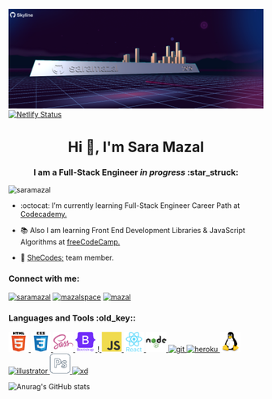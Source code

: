  ![saramazal Banner](/skyline20202.png)
  [![Netlify Status](https://api.netlify.com/api/v1/badges/ffbe8c2e-6033-47fb-acce-a33c4f5e0c3b/deploy-status)](https://app.netlify.com/sites/sara-mazal-portfolio/deploys)
<h1 align="center">Hi 👋, I'm Sara Mazal</h1>
<h3 align="center">I am a Full-Stack Engineer <i>in progress</i> :star_struck:</h3>
  
<p align="left"> <img src="https://komarev.com/ghpvc/?username=saramazal&label=Profile%20views&color=0e75b6&style=flat" alt="saramazal" /> </p>

- :octocat: I’m currently learning Full-Stack Engineer Career Path at  <a href='https://www.codecademy.com/profiles/saramazal' target='_blank'>Codecademy.</a>

- :books: Also I am learning Front End Development Libraries & JavaScript Algorithms at  <a href='https://www.freecodecamp.org/mazal' target='_blank'>freeCodeCamp.</a>
- :dna: <a href='https://she-codes.org/'> SheCodes;</a> team member.

<h3 align="left">Connect with me:</h3>
<p align="left">

<a href="https://codepen.io/saramazal" target="blank"><img align="center" src="https://cdn.jsdelivr.net/npm/simple-icons@3.0.1/icons/codepen.svg" alt="saramazal" height="30" width="40" /></a>
<a href="https://twitter.com/mazalspace" target="blank"><img align="center" src="https://cdn.jsdelivr.net/npm/simple-icons@3.0.1/icons/twitter.svg" alt="mazalspace" height="30" width="40" /></a>
<a href="https://www.facebook.com/mazal.morozov" target="blank"><img align="center" src="https://cdn.jsdelivr.net/npm/simple-icons@3.0.1/icons/facebook.svg" alt="mazal" height="30" width="40" /></a>
</p>

<h3 align="left">Languages and Tools :old_key::</h3>

<p align="left"> 
<a href="https://www.w3.org/html/" target="_blank"> <img src="https://raw.githubusercontent.com/devicons/devicon/master/icons/html5/html5-original-wordmark.svg" alt="html5" width="40" height="40"/> </a> 
  <a href="https://www.w3schools.com/css/" target="_blank"> <img src="https://raw.githubusercontent.com/devicons/devicon/master/icons/css3/css3-original-wordmark.svg" alt="css3" width="40" height="40"/> </a> 
 <a href="https://sass-lang.com" target="_blank"> <img src="https://raw.githubusercontent.com/devicons/devicon/master/icons/sass/sass-original.svg" alt="sass" width="40" height="40"/> </a> 
 <a href="https://getbootstrap.com" target="_blank"> <img src="https://raw.githubusercontent.com/devicons/devicon/master/icons/bootstrap/bootstrap-plain-wordmark.svg" alt="bootstrap" width="40" height="40"/> </a> 
  !<a href="https://developer.mozilla.org/en-US/docs/Web/JavaScript" target="_blank"> <img src="https://raw.githubusercontent.com/devicons/devicon/master/icons/javascript/javascript-original.svg" alt="javascript" width="40" height="40"/> </a> 
 <a href="https://reactjs.org/" target="_blank"> <img src="https://raw.githubusercontent.com/devicons/devicon/master/icons/react/react-original-wordmark.svg" alt="react" width="40" height="40"/> </a> 
  <a href="https://nodejs.org" target="_blank"> <img src="https://raw.githubusercontent.com/devicons/devicon/master/icons/nodejs/nodejs-original-wordmark.svg" alt="nodejs" width="40" height="40"/> </a>  
 <a href="https://git-scm.com/" target="_blank"> <img src="https://www.vectorlogo.zone/logos/git-scm/git-scm-icon.svg" alt="git" width="40" height="40"/> </a>
 <a href="https://heroku.com" target="_blank"> <img src="https://www.vectorlogo.zone/logos/heroku/heroku-icon.svg" alt="heroku" width="40" height="40"/> </a> 
<a href="https://www.linux.org/" target="_blank"> <img src="https://raw.githubusercontent.com/devicons/devicon/master/icons/linux/linux-original.svg" alt="linux" width="40" height="40"/> </a> 
 <a href="https://www.adobe.com/in/products/illustrator.html" target="_blank"> <img src="https://www.vectorlogo.zone/logos/adobe_illustrator/adobe_illustrator-icon.svg" alt="illustrator" width="40" height="40"/> </a> 
 <a href="https://www.photoshop.com/en" target="_blank"> <img src="https://raw.githubusercontent.com/devicons/devicon/master/icons/photoshop/photoshop-line.svg" alt="photoshop" width="40" height="40"/> </a> 
 <a href="https://www.adobe.com/products/xd.html" target="_blank"> <img src="https://cdn.worldvectorlogo.com/logos/adobe-xd.svg" alt="xd" width="40" height="40"/> </a>
   </p>


![Anurag's GitHub stats](https://github-readme-stats.vercel.app/api?username=saramazal&theme=tokyonight&show_icons=true)


                 
                  
                 

